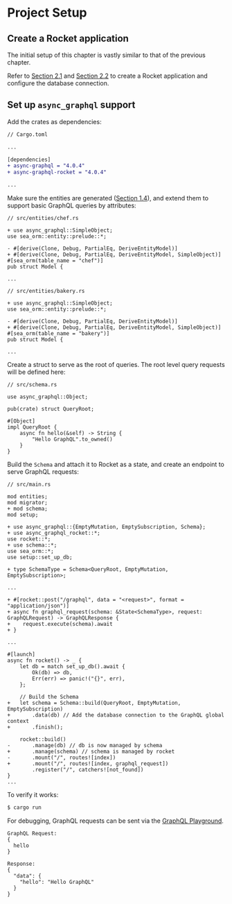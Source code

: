 # Project Setup

## Create a Rocket application

The initial setup of this chapter is vastly similar to that of the previous chapter.

Refer to [Section 2.1](ch02-01-project-setup.md) and [Section 2.2](ch02-02-connect-to-database.md) to create a Rocket application and configure the database connection.

## Set up `async_graphql` support

Add the crates as dependencies:

```diff
// Cargo.toml

...

[dependencies]
+ async-graphql = "4.0.4"
+ async-graphql-rocket = "4.0.4"

...
```

Make sure the entities are generated ([Section 1.4](ch01-04-entity-generation.md)), and extend them to support basic GraphQL queries by attributes:

```rust, no_run
// src/entities/chef.rs

+ use async_graphql::SimpleObject;
use sea_orm::entity::prelude::*;

- #[derive(Clone, Debug, PartialEq, DeriveEntityModel)]
+ #[derive(Clone, Debug, PartialEq, DeriveEntityModel, SimpleObject)]
#[sea_orm(table_name = "chef")]
pub struct Model {

...
```

```rust, no_run
// src/entities/bakery.rs

+ use async_graphql::SimpleObject;
use sea_orm::entity::prelude::*;

- #[derive(Clone, Debug, PartialEq, DeriveEntityModel)]
+ #[derive(Clone, Debug, PartialEq, DeriveEntityModel, SimpleObject)]
#[sea_orm(table_name = "bakery")]
pub struct Model {

...
```

Create a struct to serve as the root of queries. The root level query requests will be defined here:

```rust, no_run
// src/schema.rs

use async_graphql::Object;

pub(crate) struct QueryRoot;

#[Object]
impl QueryRoot {
    async fn hello(&self) -> String {
        "Hello GraphQL".to_owned()
    }
}
```

Build the `Schema` and attach it to Rocket as a state, and create an endpoint to serve GraphQL requests:

```rust, no_run
// src/main.rs

mod entities;
mod migrator;
+ mod schema;
mod setup;

+ use async_graphql::{EmptyMutation, EmptySubscription, Schema};
+ use async_graphql_rocket::*;
use rocket::*;
+ use schema::*;
use sea_orm::*;
use setup::set_up_db;

+ type SchemaType = Schema<QueryRoot, EmptyMutation, EmptySubscription>;

...

+ #[rocket::post("/graphql", data = "<request>", format = "application/json")]
+ async fn graphql_request(schema: &State<SchemaType>, request: GraphQLRequest) -> GraphQLResponse {
+    request.execute(schema).await
+ }

...

#[launch]
async fn rocket() -> _ {
    let db = match set_up_db().await {
        Ok(db) => db,
        Err(err) => panic!("{}", err),
    };

    // Build the Schema
+   let schema = Schema::build(QueryRoot, EmptyMutation, EmptySubscription)
+       .data(db) // Add the database connection to the GraphQL global context
+       .finish();

    rocket::build()
-       .manage(db) // db is now managed by schema
+       .manage(schema) // schema is managed by rocket
-       .mount("/", routes![index])
+       .mount("/", routes![index, graphql_request])
        .register("/", catchers![not_found])
}
...
```

To verify it works:

```sh
$ cargo run
```

For debugging, GraphQL requests can be sent via the [GraphQL Playground](ch03-04-graphql-playground.md).

```
GraphQL Request:
{
  hello
}

Response:
{
  "data": {
    "hello": "Hello GraphQL"
  }
}
```

